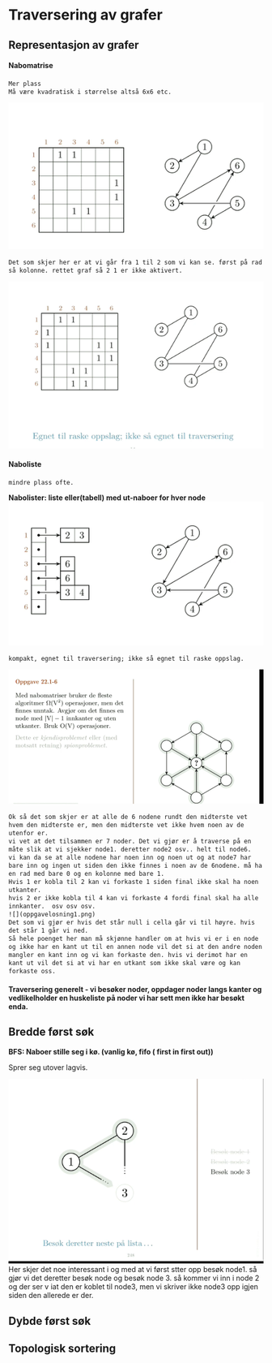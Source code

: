 # **Traversering av grafer**

## Representasjon av grafer

   #### Nabomatrise
    Mer plass
    Må være kvadratisk i størrelse altså 6x6 etc.
![](nabomatrise1.png)

    Det som skjer her er at vi går fra 1 til 2 som vi kan se. først på rad så kolonne. rettet graf så 2 1 er ikke aktivert.  

![](nabomatrise2.png)

#### Naboliste
    mindre plass ofte.
**Nabolister: liste eller(tabell) med ut-naboer for hver node**
![](naboliste1.png)

    kompakt, egnet til traversering; ikke så egnet til raske oppslag. 

![](oppgave1.png)

    Ok så det som skjer er at alle de 6 nodene rundt den midterste vet hvem den midterste er, men den midterste vet ikke hvem noen av de utenfor er.
    vi vet at det tilsammen er 7 noder. Det vi gjør er å traverse på en måte slik at vi sjekker node1. deretter node2 osv.. helt til node6. 
    vi kan da se at alle nodene har noen inn og noen ut og at node7 har bare inn og ingen ut siden den ikke finnes i noen av de 6nodene. må ha en rad med bare 0 og en kolonne med bare 1. 
    Hvis 1 er kobla til 2 kan vi forkaste 1 siden final ikke skal ha noen utkanter.
    hvis 2 er ikke kobla til 4 kan vi forkaste 4 fordi final skal ha alle innkanter.  osv osv osv. 
    ![](oppgavelosning1.png)
    Det som vi gjør er hvis det står null i cella går vi til høyre. hvis det står 1 går vi ned. 
    Så hele poenget her man må skjønne handler om at hvis vi er i en node og ikke har en kant ut til en annen node vil det si at den andre noden mangler en kant inn og vi kan forkaste den. hvis vi derimot har en kant ut vil det si at vi har en utkant som ikke skal være og kan forkaste oss. 

#### Traversering generelt - vi besøker noder, oppdager noder langs kanter og vedlikelholder en huskeliste på noder vi har sett men ikke har besøkt enda. 

## Bredde først søk

**BFS: Naboer stille seg i kø. (vanlig kø, fifo ( first in first out))**

Sprer seg utover lagvis. 

![](bfs1.png)
    Her skjer det noe interessant i og med at vi først stter opp besøk node1.
    så gjør vi det
    deretter besøk node og besøk node 3.
    så kommer vi inn i node 2 og der ser v iat den er koblet til node3, men vi skriver ikke node3 opp igjen siden den allerede er der. 
## Dybde først søk

## Topologisk sortering

